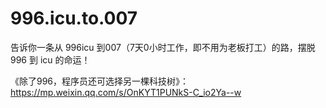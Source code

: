 # 996.icu.to.007
告诉你一条从 996icu 到007（7天0小时工作，即不用为老板打工）的路，摆脱 996 到 icu 的命运！

《除了996，程序员还可选择另一棵科技树》：https://mp.weixin.qq.com/s/OnKYT1PUNkS-C_io2Ya--w
